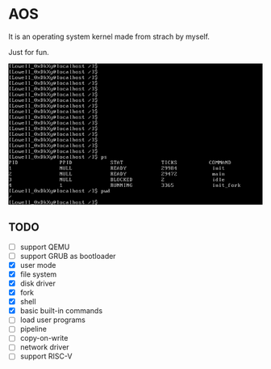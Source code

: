 # AOS

It is an operating system kernel made from strach by myself.

Just for fun.

![](./images/snip.png)

## TODO

- [ ] support QEMU
- [ ] support GRUB as bootloader
- [x] user mode
- [x] file system
- [x] disk driver
- [x] fork
- [x] shell
- [x] basic built-in commands
- [ ] load user programs
- [ ] pipeline
- [ ] copy-on-write
- [ ] network driver
- [ ] support RISC-V
